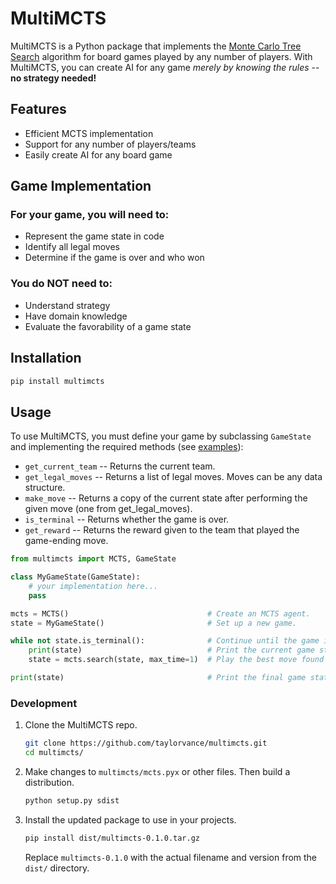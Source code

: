 # MultiMCTS

MultiMCTS is a Python package that implements the [Monte Carlo Tree Search](https://wikipedia.org/wiki/Monte_Carlo_tree_search) algorithm for board games played by any number of players. With MultiMCTS, you can create AI for any game *merely by knowing the rules* -- **no strategy needed!**


## Features

- Efficient MCTS implementation
- Support for any number of players/teams
- Easily create AI for any board game


## Game Implementation

### For your game, you will need to:
- Represent the game state in code
- Identify all legal moves
- Determine if the game is over and who won

### You do NOT need to:
- Understand strategy
- Have domain knowledge
- Evaluate the favorability of a game state


## Installation

```bash
pip install multimcts
```


## Usage

To use MultiMCTS, you must define your game by subclassing `GameState` and implementing the required methods (see [examples](https://github.com/taylorvance/multimcts/blob/main/examples/README.md)):
- `get_current_team` -- Returns the current team.
- `get_legal_moves` -- Returns a list of legal moves. Moves can be any data structure.
- `make_move` -- Returns a copy of the current state after performing the given move (one from get_legal_moves).
- `is_terminal` -- Returns whether the game is over.
- `get_reward` -- Returns the reward given to the team that played the game-ending move.

```python
from multimcts import MCTS, GameState

class MyGameState(GameState):
    # your implementation here...
    pass

mcts = MCTS()                               # Create an MCTS agent.
state = MyGameState()                       # Set up a new game.

while not state.is_terminal():              # Continue until the game is over.
    print(state)                            # Print the current game state (implementing GameState.__repr__ might be helpful).
    state = mcts.search(state, max_time=1)  # Play the best move found after 1 second.

print(state)                                # Print the final game state.
```


### Development

1. Clone the MultiMCTS repo.
    ```bash
    git clone https://github.com/taylorvance/multimcts.git
    cd multimcts/
    ```
1. Make changes to `multimcts/mcts.pyx` or other files. Then build a distribution.
    ```bash
    python setup.py sdist
    ```
1. Install the updated package to use in your projects.
    ```bash
    pip install dist/multimcts-0.1.0.tar.gz
    ```
    Replace `multimcts-0.1.0` with the actual filename and version from the `dist/` directory.
